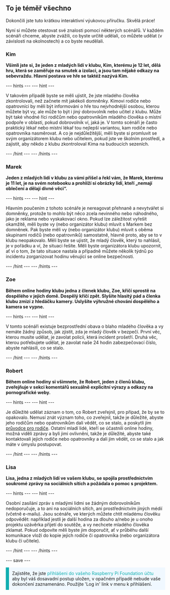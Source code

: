 ## To je téměř všechno

Dokončili jste tuto krátkou interaktivní výukovou příručku. Skvělá práce!

Nyní si můžete otestovat své znalosti pomocí některých scénářů. V každém scénáři chceme, abyste zvážili, co byste určitě udělali, co můžete udělat (v závislosti na okolnostech) a co byste neudělali.

### Kim

**Všimli jste si, že jeden z mladých lidí v klubu, Kim, kterému je 12 let, dělá hru, která se zaměřuje na smutek a izolaci, a jsou tam nějaké odkazy na sebevraždu. Hlavní postava ve hře se taktéž nazývá Kim.**

--- hints --- --- hint ---

V takovém případě byste se měli ujistit, že jste mladého člověka zkontrolovali, než začnete mít jakékoli domněnky. Kimovi rodiče nebo opatrovníci by měli být informováni o hře tou nejvhodnější osobou, kterou můžete být vy, ale může to být i jiný dobrovolník nebo učitel z klubu. Může být také vhodné říci rodičům nebo opatrovníkům mladého člověka o místní podpoře v oblasti, pokud dobrovolník ví, jaká je. V tomto scénáři je často praktický lékař nebo místní lékař tou nejlepší variantou, kam rodiče nebo opatrovníka nasměrovat. A co je nejdůležitější, měli byste si promluvit se svým organizátorem klubu nebo učitelem, pokud jste ve školním prostředí, a zajistit, aby někdo z klubu zkontroloval Kima na budoucích sezeních.

--- /hint --- --- /hints ---

### Marek

**Jeden z mladých lidí v klubu za vámi přišel a řekl vám, že Marek, kterému je 11 let, je na svém notebooku a prohlíží si obrázky lidí, kteří „nemají oblečení a dělají divné věci“.**

--- hints --- --- hint ---

Hlavním poučením z tohoto scénáře je nereagovat přehnaně a nevytvářet si domněnky, protože to mohlo být něco zcela nevinného nebo náhodného, jako je reklama nebo vyskakovací okno. Pokud lze záležitost vyřešit okamžitě, měli byste vy (nebo organizátor klubu) mluvit s Markem bez domněnek. Pak byste měli vy (nebo organizátor klubu) mluvit s oběma skupinami rodičů (nebo opatrovníků) samostatně, hlavně proto, aby se to v klubu neopakovalo. Měli byste se ujistit, že mladý člověk, který to nahlásil, je v pořádku a ví, že situaci řešíte. Měli byste organizátora klubu upozornit, ať ví o tom, že tato situace nastala a případně můžete několik týdnů po incidentu zorganizovat hodinu věnující se online bezpečnosti.

--- /hint --- --- /hints ---

### Zoe

**Během online hodiny klubu jedna z členek klubu, Zoe, křičí sprostě na dospělého v jejich domě. Dospělý křičí zpět. Slyšíte hlasitý pád a členka klubu zmizí z hledáčku kamery. Uslyšíte výhružné chování dospělého a kamera se vypne.**

--- hints --- --- hint ---

V tomto scénáři existuje bezprostřední obava o blaho mladého člověka a vy nemáte žádný způsob, jak zjistit, zda je mladý člověk v bezpečí. První věc, kterou musíte udělat, je zavolat policii, která incident prošetří. Druhá věc, kterou potřebujete udělat, je zavolat naše 24 hodin zabezpečovací číslo, abyste nahlásili, co se stalo.

--- /hint --- --- /hints ---

### Robert

**Během online hodiny si všimnete, že Robert, jeden z členů klubu, zveřejňuje v sekci komentářů sexuálně explicitní výrazy a odkazy na pornografické weby.**

--- hints --- --- hint ---

Je důležité udělat záznam o tom, co Robert zveřejnil, pro případ, že by se to opakovalo. Nemusí znát význam toho, co zveřejnil, takže je důležité, abyste jeho rodičům nebo opatrovníkům dali vědět, co se stalo, a poskytli jim [průvodce pro rodiče](https://help.coderdojo.com/cdkb/s/article/Parents-guide-to-CoderDojo). Ostatní mladí lidé, kteří se účastnili online hodiny, možná viděli zprávy a byli jimi ovlivněni, takže je důležité, abyste také kontaktovali jejich rodiče nebo opatrovníky a dali jim vědět, co se stalo a jak máte v úmyslu postupovat.

--- /hint --- --- /hints ---
### Lisa

**Lisa, jedna z mladých lidí ve vašem klubu, se spojila prostřednictvím soukromé zprávy na sociálních sítích a požádala o pomoc s projektem.**

--- hints --- --- hint ---

Osobní zasílání zpráv s mladými lidmi se žádným dobrovolníkům nedoporučuje, a to ani na sociálních sítích, ani prostřednictvím jiných médií (včetně e-mailu). Jsou scénáře, ve kterých můžete chtít mladému člověku odpovědět: například jestli je další hodina za dlouho a/nebo je u onoho projektu uzávěrka přijetí do soutěže, a vy nechcete mladého člověka zklamat. Pokud odpovíte měli byste jim doporučit, ať v průběhu další komunikace vloží do kopie jejich rodiče či opatrovníka (nebo organizátora klubu či učitele).

--- /hint --- --- /hints ---

--- save ---

<p style="border-left: solid; border-width:10px; border-color: #0faeb0; background-color: aliceblue; padding: 10px;">
Zajistěte, že jste <span style="color: #0faeb0">přihlášeni do vašeho Raspberry Pi Foundation účtu</span> aby byl váš dosavadní postup uložen, v opačném případě nebude vaše dokončení zaznamenáno. Použijte 'Log in' link v menu k přihlášení.
</p>
